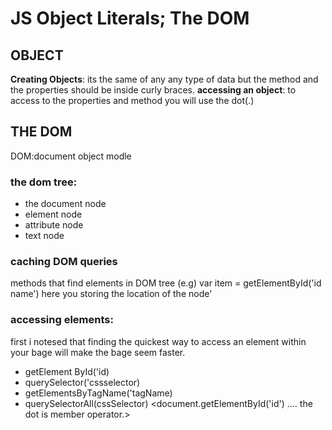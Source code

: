 # JS Object Literals; The DOM
## OBJECT

**Creating Objects**:
its the same of any any type of data but the method and the properties should be inside curly braces.
**accessing an object**:
to access to the properties and method you will use the dot(.)

## THE DOM
DOM:document object modle<br />
### the dom tree:
- the document node
- element node
- attribute node
- text node
### caching DOM queries
methods that find elements in DOM tree
(e.g) var item = getElementById('id name')
here you storing the location of the node'<br />

### accessing elements:
first i notesed that finding the quickest way to access an element within your bage will make the bage seem faster.
- getElement ById('id)
- querySelector('cssselector)
- getElementsByTagName('tagName)
- querySelectorAll(cssSelector)
<document.getElementById('id') .... the dot is member operator.>

